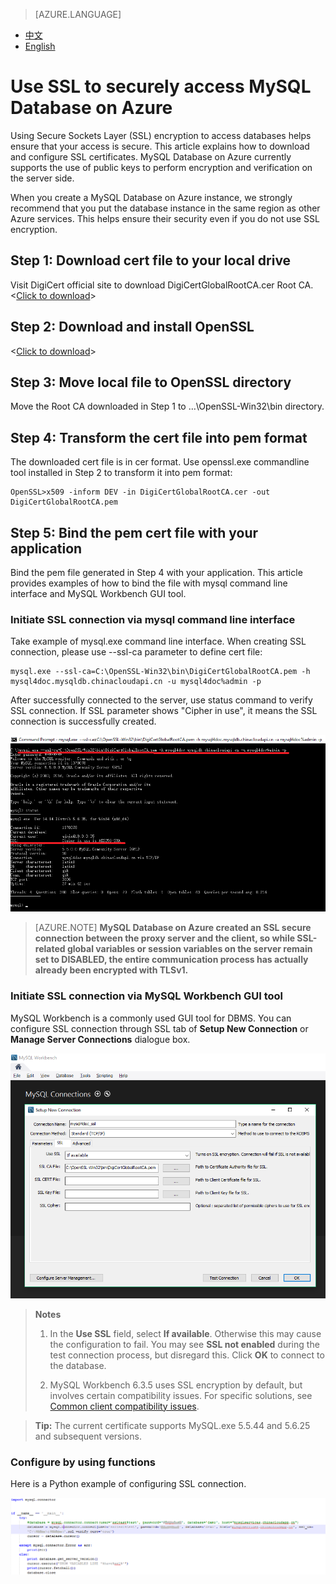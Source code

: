 <properties linkid="" urlDisplayName="" pageTitle="Use SSL to securely access MySQL Database on Azure – Azure cloud" metaKeywords="Azure Cloud, technical documentation, documents and resources, MySQL, database, connection pool, Azure MySQL, MySQL PaaS, Azure MySQL PaaS, Azure MySQL Service, Azure RDS" description="Using Secure Sockets Layer (SSL) SSL encryption to access databases helps ensure that your access is secure. This article explains how to download and configure SSL certificates. MySQL Database on Azure currently supports the use of public keys to perform encryption and verification on the server side." metaCanonical="" services="MySQL" documentationCenter="Services" title="" authors="" solutions="" manager="" editor="" />

<tags ms.service="mysql_en" ms.date="04/12/2017" wacn.date="04/12/2017" wacn.lang="en" />

> [AZURE.LANGUAGE]
- [中文](/documentation/articles/mysql-database-ssl-connection/)
- [English](/documentation/articles/mysql-database-enus-ssl-connection/)

# Use SSL to securely access MySQL Database on Azure


Using Secure Sockets Layer (SSL) encryption to access databases helps ensure that your access is secure. This article explains how to download and configure SSL certificates. MySQL Database on Azure currently supports the use of public keys to perform encryption and verification on the server side.

When you create a MySQL Database on Azure instance, we strongly recommend that you put the database instance in the same region as other Azure services. This helps ensure their security even if you do not use SSL encryption.

## Step 1: Download cert file to your local drive

Visit DigiCert official site to download DigiCertGlobalRootCA.cer Root CA. <[Click to download](https://www.digicert.com/CACerts/DigiCertGlobalRootCA.crt)>

## Step 2: Download and install OpenSSL
<[Click to download](http://slproweb.com/download/Win32OpenSSL_Light-1_1_0e.exe)>

## Step 3: Move local file to OpenSSL directory

Move the Root CA downloaded in Step 1 to …\OpenSSL-Win32\bin directory.

## Step 4: Transform the cert file into pem format

The downloaded cert file is in cer format. Use openssl.exe commandline tool installed in Step 2 to transform it into pem format:

	OpenSSL>x509 -inform DEV -in DigiCertGlobalRootCA.cer -out DigiCertGlobalRootCA.pem

## Step 5: Bind the pem cert file with your application

Bind the pem file generated in Step 4 with your application. This article provides examples of how to bind the file with mysql command line interface and MySQL Workbench GUI tool.

### Initiate SSL connection via mysql command line interface

Take example of mysql.exe command line interface. When creating SSL connection, please use --ssl-ca parameter to define cert file:

	mysql.exe --ssl-ca=C:\OpenSSL-Win32\bin\DigiCertGlobalRootCA.pem -h mysql4doc.mysqldb.chinacloudapi.cn -u mysql4doc%admin -p

After successfully connected to the server, use status command to verify SSL connection. If SSL parameter shows "Cipher in use", it means the SSL connection is successfully created.

![mysql-ssl-connection](./media/mysql-database-ssl-connection/5-1_mysql-ssl-connection.png)

>[AZURE.NOTE] **MySQL Database on Azure created an SSL secure connection between the proxy server and the client, so while SSL-related global variables or session variables on the server remain set to DISABLED, the entire communication process has actually already been encrypted with TLSv1.**

### Initiate SSL connection via MySQL Workbench GUI tool

MySQL Workbench is a commonly used GUI tool for DBMS. You can configure SSL connection through SSL tab of **Setup New Connection** or **Manage Server Connections** dialogue box.

![workbench-ssl-connection](./media/mysql-database-ssl-connection/5-2_workbench-ssl-connection.png)

> **Notes**
> 
> 1. In the **Use SSL** field, select **If available**. Otherwise this may cause the configuration to fail. You may see **SSL not enabled** during the test connection process, but disregard this. Click **OK** to connect to the database.
>
> 2. MySQL Workbench 6.3.5 uses SSL encryption by default, but involves certain compatibility issues. For specific solutions, see [Common client compatibility issues](/documentation/articles/mysql-database-compatibilityinquiry/).

> **Tip:** The current certificate supports MySQL.exe 5.5.44 and 5.6.25 and subsequent versions.


### Configure by using functions

Here is a Python example of configuring SSL connection.

![python SSL access][5]



<!--Image references-->

[5]: ./media/mysql-database-ssl-connection/ssl-005.png
